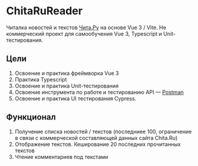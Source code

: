# ChitaRuReader

Читалка новостей и текстов [Чита.Ру](https://www.chita.ru/)  на основе Vue 3 / Vite. Не коммерческий проект для самообучения Vue 3, Typescript и Unit-тестирования. 

## Цели

1. Освоение и практика фреймворка Vue 3
2. Практика Typescript
3. Освоение и практика Unit-тестирования
4. Освоение инструмента по работе и тестированию API — [Postman](https://go.postman.co/workspace/Team-Workspace~e65f0eac-2680-43c1-8de2-cc352be99e70/collection/19814547-e0fd6c72-6d36-4bab-8d1d-db70468dd266?action=share&creator=19814547)
5. Освоение и практика UI тестирования Cypress.

## Функционал

1. Получение списка новостей / текстов (последниее 100, ограничение в связи с коммерческой составляющей данных сайта Chita.Ru)
2. Отображение текстов. Кеширование 20 последних прочитанных текстов
3. Чтение комментариев под текстами
